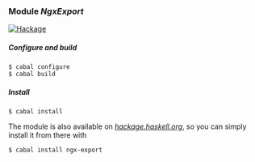 ### Module *NgxExport*

[![Hackage](https://img.shields.io/hackage/v/ngx-export.svg?label=hackage%20%7C%20ngx-export&logo=haskell&logoColor=%239580D1)](https://hackage.haskell.org/package/ngx-export)

##### Configure and build

```ShellSession
$ cabal configure
$ cabal build
```

##### Install

```ShellSession
$ cabal install
```

The module is also available on
[*hackage.haskell.org*](http://hackage.haskell.org/package/ngx-export), so you
can simply install it from there with

```ShellSession
$ cabal install ngx-export
```

